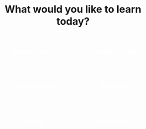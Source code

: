 <h1 style="text-align: center; font-size: 2rem;">
  What would you like to learn today?
</h1>

<style>
.button-grid {
  display: grid;
  grid-template-columns: repeat(2, 1fr);
  gap: 1.5rem;
  margin-top: 2rem;
}

.button-grid a {
  display: flex;
  align-items: center;
  justify-content: center;
  background-color: var(--mmred); /* Base red */
  color: white;
  font-weight: bold;
  text-decoration: none;
  padding: 2rem;
  border-radius: 12px;
  font-size: 1.3rem;
  transition: background-color 0.3s, color 0.3s;
  margin-left: 0rem;
}

.button-grid a:hover {
  background-color: var(red-hover); /* Darker red on hover */
  color: var(--mmgold); /* Golden yellow */
}

</style>

<div class="button-grid">
  <a href="general/"">General Info</a>
  <a href="design/">Design + Build</a>
  <a href="programming/">Programming</a>
  <a href = "electrical/"> Electrical </a>
  <a href="strategy/">Strategy</a>  
  <a href="team/"> About 1391 </a>

</div>
